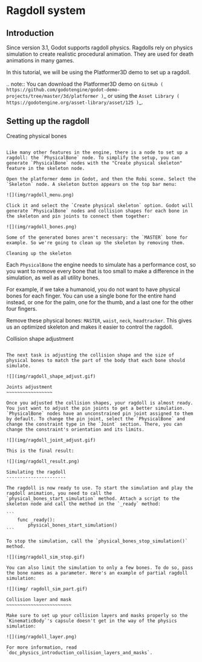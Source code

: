 

Ragdoll system
==============

Introduction
------------

Since version 3.1, Godot supports ragdoll physics. Ragdolls rely on physics simulation to create realistic procedural animation. They are used for death animations in many games.

In this tutorial, we will be using the Platformer3D demo to set up a ragdoll.

.. note:: You can download the Platformer3D demo on `GitHub ( https://github.com/godotengine/godot-demo-projects/tree/master/3d/platformer )`_ or using the `Asset Library ( https://godotengine.org/asset-library/asset/125 )`_.

Setting up the ragdoll
----------------------

Creating physical bones
~~~~~~~~~~~~~~~~~~~~~~~

Like many other features in the engine, there is a node to set up a ragdoll: the `PhysicalBone` node. To simplify the setup, you can generate `PhysicalBone` nodes with the "Create physical skeleton" feature in the skeleton node.

Open the platformer demo in Godot, and then the Robi scene. Select the `Skeleton` node. A skeleton button appears on the top bar menu:

![](img/ragdoll_menu.png)

Click it and select the `Create physical skeleton` option. Godot will generate `PhysicalBone` nodes and collision shapes for each bone in the skeleton and pin joints to connect them together:

![](img/ragdoll_bones.png)

Some of the generated bones aren't necessary: the `MASTER` bone for example. So we're going to clean up the skeleton by removing them.

Cleaning up the skeleton
~~~~~~~~~~~~~~~~~~~~~~~~

Each `PhysicalBone` the engine needs to simulate has a performance cost, so you want to remove every bone that is too small to make a difference in the simulation, as well as all utility bones.

For example, if we take a humanoid, you do not want to have physical bones for each finger. You can use a single bone for the entire hand instead, or one for the palm, one for the thumb, and a last one for the other four fingers.

Remove these physical bones: `MASTER`, `waist`, `neck`, `headtracker`. This gives us an optimized skeleton and makes it easier to control the ragdoll.

Collision shape adjustment
~~~~~~~~~~~~~~~~~~~~~~~~~~

The next task is adjusting the collision shape and the size of physical bones to match the part of the body that each bone should simulate.

![](img/ragdoll_shape_adjust.gif)

Joints adjustment
~~~~~~~~~~~~~~~~~

Once you adjusted the collision shapes, your ragdoll is almost ready. You just want to adjust the pin joints to get a better simulation. `PhysicalBone` nodes have an unconstrained pin joint assigned to them by default. To change the pin joint, select the `PhysicalBone` and change the constraint type in the `Joint` section. There, you can change the constraint's orientation and its limits.

![](img/ragdoll_joint_adjust.gif)

This is the final result:

![](img/ragdoll_result.png)

Simulating the ragdoll
----------------------

The ragdoll is now ready to use. To start the simulation and play the ragdoll animation, you need to call the `physical_bones_start_simulation` method. Attach a script to the skeleton node and call the method in the `_ready` method:

```
    func _ready():
        physical_bones_start_simulation()
```

To stop the simulation, call the `physical_bones_stop_simulation()` method.

![](img/ragdoll_sim_stop.gif)

You can also limit the simulation to only a few bones. To do so, pass the bone names as a parameter. Here's an example of partial ragdoll simulation:

![](img/ ragdoll_sim_part.gif)

Collision layer and mask
~~~~~~~~~~~~~~~~~~~~~~~~

Make sure to set up your collision layers and masks properly so the `KinematicBody`'s capsule doesn't get in the way of the physics simulation:

![](img/ragdoll_layer.png)

For more information, read `doc_physics_introduction_collision_layers_and_masks`.
